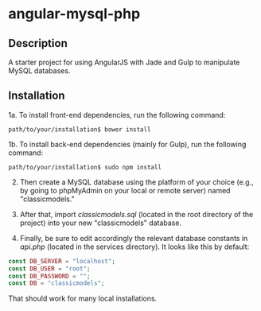 # angular-mysql-php

## Description

A starter project for using AngularJS with Jade and Gulp to manipulate MySQL databases.

## Installation

1a. To install front-end dependencies, run the following command:

```Shell
path/to/your/installation$ bower install
```

1b. To install back-end dependencies (mainly for Gulp), run the following command:

```Shell
path/to/your/installation$ sudo npm install
```

2. Then create a MySQL database using the platform of your choice (e.g., by going to phpMyAdmin on your local or remote server) named "classicmodels."

3. After that, import _classicmodels.sql_ (located in the root directory of the project) into your new "classicmodels" database.

4. Finally, be sure to edit accordingly the relevant database constants in _api.php_ (located in the services directory). It looks like this by default:

```PHP
const DB_SERVER = "localhost";
const DB_USER = "root";
const DB_PASSWORD = "";
const DB = "classicmodels";
```

That should work for many local installations.